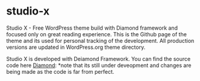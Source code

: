 studio-x
========

Studio X - Free WordPress theme build with Diamond framework and focused only on great reading experience. This is the Github page of the theme and its used for personal tracking of the development. All production versions are updated in WordPress.org theme directory.

Studio X is developed with Deiamond Framework. You can find the source code here [Diamond](https://github.com/xavortm/Diamond): *note that its still under deveopment and changes are being made as the code is far from perfect.